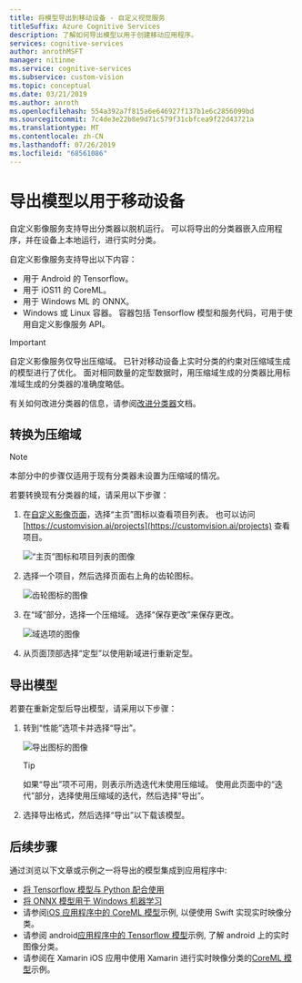 ```yaml
---
title: 将模型导出到移动设备 - 自定义视觉服务
titleSuffix: Azure Cognitive Services
description: 了解如何导出模型以用于创建移动应用程序。
services: cognitive-services
author: anrothMSFT
manager: nitinme
ms.service: cognitive-services
ms.subservice: custom-vision
ms.topic: conceptual
ms.date: 03/21/2019
ms.author: anroth
ms.openlocfilehash: 554a392a7f815a6e646927f137b1e6c2856099bd
ms.sourcegitcommit: 7c4de3e22b8e9d71c579f31cbfcea9f22d43721a
ms.translationtype: MT
ms.contentlocale: zh-CN
ms.lasthandoff: 07/26/2019
ms.locfileid: "68561086"
---
```

# <a name="export-your-model-for-use-with-mobile-devices"></a>导出模型以用于移动设备

自定义影像服务支持导出分类器以脱机运行。 可以将导出的分类器嵌入应用程序，并在设备上本地运行，进行实时分类。

自定义影像服务支持导出以下内容：

* 用于 Android 的 Tensorflow。
* 用于 iOS11 的 CoreML。
* 用于 Windows ML 的 ONNX。
* Windows 或 Linux 容器。 容器包括 Tensorflow 模型和服务代码，可用于使用自定义影像服务 API。 

> [!IMPORTANT]
> 自定义影像服务仅导出压缩域。 已针对移动设备上实时分类的约束对压缩域生成的模型进行了优化。 面对相同数量的定型数据时，用压缩域生成的分类器比用标准域生成的分类器的准确度略低。
>
> 有关如何改进分类器的信息，请参阅[改进分类器](getting-started-improving-your-classifier.md)文档。

## <a name="convert-to-a-compact-domain"></a>转换为压缩域

> [!NOTE]
> 本部分中的步骤仅适用于现有分类器未设置为压缩域的情况。

若要转换现有分类器的域，请采用以下步骤：

1. 在[自定义影像页面](https://customvision.ai)，选择“主页”图标以查看项目列表。 也可以访问 [https://customvision.ai/projects](https://customvision.ai/projects) 查看项目。

    ![“主页”图标和项目列表的图像](./media/export-your-model/projects-list.png)

2. 选择一个项目，然后选择页面右上角的齿轮图标。

    ![齿轮图标的图像](./media/export-your-model/gear-icon.png)

3. 在“域”部分，选择一个压缩域。 选择“保存更改”来保存更改。

    ![域选项的图像](./media/export-your-model/domains.png)

4. 从页面顶部选择“定型”以使用新域进行重新定型。

## <a name="export-your-model"></a>导出模型

若要在重新定型后导出模型，请采用以下步骤：

1. 转到“性能”选项卡并选择“导出”。 

    ![导出图标的图像](./media/export-your-model/export.png)

    > [!TIP]
    > 如果“导出”项不可用，则表示所选迭代未使用压缩域。 使用此页面中的“迭代”部分，选择使用压缩域的迭代，然后选择“导出”。

2. 选择导出格式，然后选择“导出”以下载该模型。

## <a name="next-steps"></a>后续步骤

通过浏览以下文章或示例之一将导出的模型集成到应用程序中:

* [将 Tensorflow 模型与 Python 配合使用](export-model-python.md)
* [将 ONNX 模型用于 Windows 机器学习](custom-vision-onnx-windows-ml.md)
* 请参阅[iOS 应用程序中的 CoreML 模型](https://go.microsoft.com/fwlink/?linkid=857726)示例, 以便使用 Swift 实现实时映像分类。
* 请参阅 android[应用程序中的 Tensorflow 模型](https://github.com/Azure-Samples/cognitive-services-android-customvision-sample)示例, 了解 android 上的实时图像分类。
* 请参阅在 Xamarin iOS 应用中使用 Xamarin 进行实时映像分类的[CoreML 模型](https://github.com/xamarin/ios-samples/tree/master/ios11/CoreMLAzureModel)示例。
